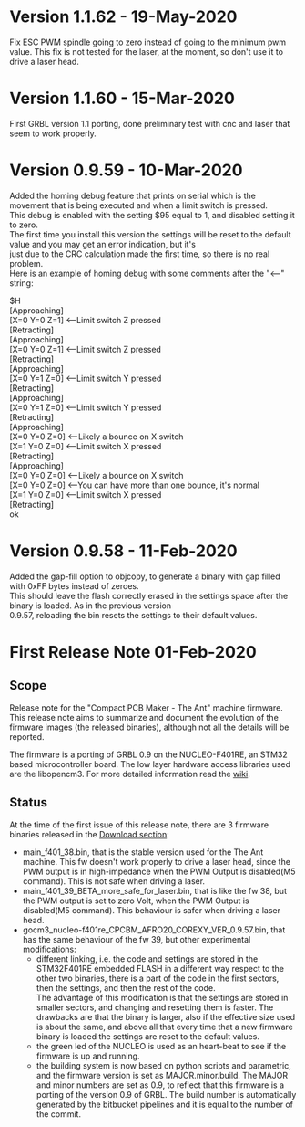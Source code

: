 # Version 1.1.62 - 19-May-2020
Fix ESC PWM spindle going to zero instead of going to the minimum pwm value.
This fix is not tested for the laser, at the moment, so don't use it to drive a laser head.

# Version 1.1.60 - 15-Mar-2020
First GRBL version 1.1 porting, done preliminary test with cnc and laser that seem to work properly.  

# Version 0.9.59 - 10-Mar-2020
Added the homing debug feature that prints on serial which is the movement that is being executed and when a limit switch is pressed.  
This debug is enabled with the setting $95 equal to 1, and disabled setting it to zero.  
The first time you install this version the settings will be reset to the default value and you may get an error indication, but it's  
just due to the CRC calculation made the first time, so there is no real problem.  
Here is an example of homing debug with some comments after the "<--" string:  

$H  
[Approaching]  
[X=0 Y=0 Z=1] <--Limit switch Z pressed   
[Retracting]  
[Approaching]  
[X=0 Y=0 Z=1] <--Limit switch Z pressed   
[Retracting]  
[Approaching]  
[X=0 Y=1 Z=0] <--Limit switch Y pressed   
[Retracting]  
[Approaching]  
[X=0 Y=1 Z=0] <--Limit switch Y pressed   
[Retracting]  
[Approaching]  
[X=0 Y=0 Z=0] <--Likely a bounce on X switch   
[X=1 Y=0 Z=0] <--Limit switch X pressed   
[Retracting]  
[Approaching]  
[X=0 Y=0 Z=0] <--Likely a bounce on X switch   
[X=0 Y=0 Z=0] <--You can have more than one bounce, it's normal   
[X=1 Y=0 Z=0] <--Limit switch X pressed   
[Retracting]  
ok  


# Version 0.9.58 - 11-Feb-2020
Added the gap-fill option to objcopy, to generate a binary with gap filled with 0xFF bytes instead of zeroes.  
This should leave the flash correctly erased in the settings space after the binary is loaded. As in the previous version  
0.9.57, reloading the bin resets the settings to their default values. 

# First Release Note 01-Feb-2020

## Scope

Release note for the "Compact PCB Maker - The Ant" machine firmware.  
This release note aims to summarize and document the evolution of the firmware images (the released binaries), although not all the details will be reported.  

The firmware is a porting of GRBL 0.9 on the NUCLEO-F401RE, an STM32 based microcontroller board. The low layer hardware access libraries used are the libopencm3.
For more detailed information read the [wiki](https://bitbucket.org/compactpcbmaker/cpcbm/wiki/Index.wiki). 

## Status  

At the time of the first issue of this release note, there are 3 firmware binaries released in the [Download section](https://bitbucket.org/compactpcbmaker/cpcbm/downloads/):

- main_f401_38.bin, that is the stable version used for the The Ant machine. This fw doesn't work properly to drive a laser head, since the PWM output is in high-impedance when the PWM Output is disabled(M5 command). This is not safe when driving a laser. 
- main_f401_39_BETA_more_safe_for_laser.bin, that is like the fw 38, but the PWM output is set to zero Volt, when the PWM Output is disabled(M5 command). This behaviour is safer when driving a laser head.
- gocm3_nucleo-f401re_CPCBM_AFRO20_COREXY_VER_0.9.57.bin, that has the same behaviour of the fw 39, but other experimental modifications:
	- different linking, i.e. the code and settings are stored in the STM32F401RE embedded FLASH in a different way respect to the other two binaries, there is a part of the code in the first sectors, then the settings, and then the rest of the code.  
	The advantage of this modification is that the settings are stored in smaller sectors, and changing and resetting them is faster. The drawbacks are that the binary is larger, also if the effective size used is about the same, and above all that every time that a new firmware binary is loaded the settings are reset to the default values.
	- the green led of the NUCLEO is used as an heart-beat to see if the firmware is up and running.
	- the building system is now based on python scripts and parametric, and the firmware version is set as MAJOR.minor.build. The MAJOR and minor numbers are set as 0.9, to reflect that this firmware is a porting of the version 0.9 of GRBL. The build number is automatically generated by the bitbucket pipelines and it is equal to the number of the commit.